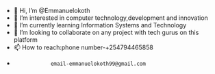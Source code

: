 - 👋 Hi, I’m @Emmanuelokoth
- 👀 I’m interested in computer technology,development and innovation
- 🌱 I’m currently learning Information Systems and Technology
- 💞️ I’m looking to collaborate on any project with tech gurus on this platform
- 📫 How to reach:phone number-+254794465858
-                 email-emmanuelokoth99@gmail.com

<!---
Emmanuelokoth/Emmanuelokoth is a ✨ special ✨ repository because its `README.md` (this file) appears on your GitHub profile.
You can click the Preview link to take a look at your changes.
--->
